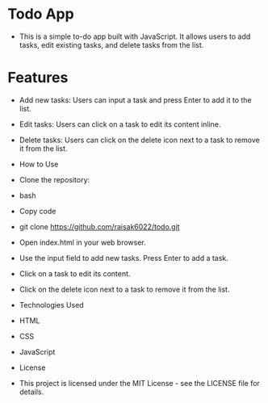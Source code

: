 # Todo App
- This is a simple to-do app built with JavaScript. It allows users to add tasks, edit existing tasks, and delete tasks from the list.

# Features
- Add new tasks: Users can input a task and press Enter to add it to the list.
- Edit tasks: Users can click on a task to edit its content inline.
- Delete tasks: Users can click on the delete icon next to a task to remove it from the list.
- How to Use
- Clone the repository:

- bash
- Copy code
- git clone https://github.com/raisak6022/todo.git
- Open index.html in your web browser.

- Use the input field to add new tasks. Press Enter to add a task.

- Click on a task to edit its content.

- Click on the delete icon next to a task to remove it from the list.


- Technologies Used
- HTML
- CSS
- JavaScript
- License
- This project is licensed under the MIT License - see the LICENSE file for details.
